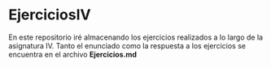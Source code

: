 # EjerciciosIV #

En este repositorio iré almacenando los ejercicios realizados a lo largo de la asignatura IV.
Tanto el enunciado como la respuesta a los ejercicios se encuentra en el archivo **Ejercicios.md**

[](http://jj.github.io/IV/documentos/temas/Intro_concepto_y_soporte_fisico#introduccin "Introducción a la infraestructura virtual: concepto y soporte físico")
